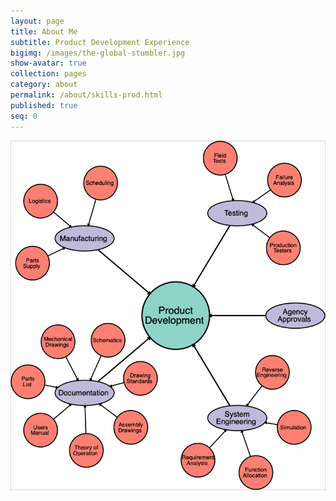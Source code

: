 ```yaml
---
layout: page
title: About Me
subtitle: Product Development Experience
bigimg: /images/the-global-stumbler.jpg
show-avatar: true
collection: pages
category: about
permalink: /about/skills-prod.html
published: true
seq: 0
---
```



![Production Experience](/images//about/skills-prod.png)


